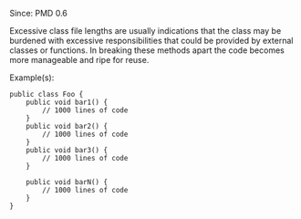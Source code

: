 Since: PMD 0.6

Excessive class file lengths are usually indications that the class may be burdened with excessive 
responsibilities that could be provided by external classes or functions. In breaking these methods
apart the code becomes more manageable and ripe for reuse.

Example(s):
```
public class Foo {
    public void bar1() {
        // 1000 lines of code
    }
    public void bar2() {
        // 1000 lines of code
    }
    public void bar3() {
        // 1000 lines of code
    }

    public void barN() {
        // 1000 lines of code
    }
}
```
